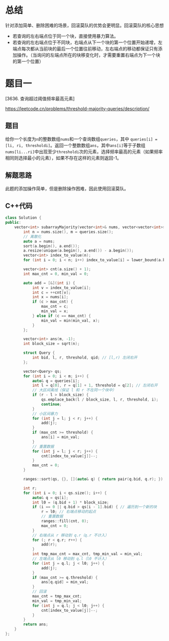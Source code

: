# 总结
针对添加简单、删除困难的场景，回滚莫队的优势会更明显。回滚莫队的核心思想
- 若查询的左右端点位于同一个块，直接使用暴力算法。
- 若查询的左右端点位于不同块，右端点从下一个块的第一个位置开始递增，左端点每次都从当前块的最后一个位置往前移动，左右端点的移动都保证只有添加操作。（当询问的左端点所在的块移变化时，才需要重置右端点为下一个块的第一个位置）

# 题目一
[3636. 查询超过阈值频率最高元素]

https://leetcode.cn/problems/threshold-majority-queries/description/

## 题目
给你一个长度为`n`的整数数组`nums`和一个查询数组`queries`，其中 `queries[i] = [li, ri, thresholdi]`。返回一个整数数组`ans`，其中`ans[i]`等于子数组`nums[li...ri]`中出现至少`thresholdi`次的元素，选择频率最高的元素（如果频率相同则选择最小的元素），如果不存在这样的元素则返回-1。
## 解题思路
此题的添加操作简单，但是删除操作困难，因此使用回滚莫队。
## C++代码
```cpp
class Solution {
public:
    vector<int> subarrayMajority(vector<int>& nums, vector<vector<int>>& queries) {
        int n = nums.size(), m = queries.size();
        // 离散化
        auto a = nums;
        sort(a.begin(), a.end());
        a.resize(unique(a.begin(), a.end()) - a.begin());
        vector<int> index_to_value(n);
        for (int i = 0; i < n; i++) index_to_value[i] = lower_bound(a.begin(), a.end(), nums[i]) - a.begin();

        vector<int> cnt(a.size() + 1);
        int max_cnt = 0, min_val = 0;

        auto add = [&](int i) {
            int v = index_to_value[i];
            int c = ++cnt[v];
            int x = nums[i];
            if (c > max_cnt) {
                max_cnt = c;
                min_val = x;
            } else if (c == max_cnt) {
                min_val = min(min_val, x);
            }
        };

        vector<int> ans(m, -1);
        int block_size = sqrt(n);

        struct Query {
            int bid, l, r, threshold, qid; // [l,r) 左闭右开
        };

        vector<Query> qs;
        for (int i = 0; i < m; i++) {
            auto& q = queries[i];
            int l = q[0], r = q[1] + 1, threshold = q[2]; // 左闭右开
            // 大区间离线（保证 l 和 r 不在同一个块中）
            if (r - l > block_size) {
                qs.emplace_back(l / block_size, l, r, threshold, i);
                continue;
            }
            // 小区间暴力
            for (int j = l; j < r; j++) {
                add(j);
            }
            if (max_cnt >= threshold) {
                ans[i] = min_val;
            }
            // 重置数据
            for (int j = l; j < r; j++) {
                cnt[index_to_value[j]]--;
            }
            max_cnt = 0;
        }

        ranges::sort(qs, {}, [](auto& q) { return pair(q.bid, q.r); });

        int r;
        for (int i = 0; i < qs.size(); i++) {
            auto& q = qs[i];
            int l0 = (q.bid + 1) * block_size;
            if (i == 0 || q.bid > qs[i - 1].bid) { // 遍历到一个新的块
                r = l0; // 右端点移动的起点
                // 重置数据
                ranges::fill(cnt, 0);
                max_cnt = 0;
            }
            // 右端点从 r 移动到 q.r（q.r 不计入）
            for (; r < q.r; r++) {
                add(r);
            }
            int tmp_max_cnt = max_cnt, tmp_min_val = min_val;
            // 左端点从 l0 移动到 q.l（l0 不计入）
            for (int j = q.l; j < l0; j++) {
                add(j);
            }
            if (max_cnt >= q.threshold) {
                ans[q.qid] = min_val;
            }
            // 回滚
            max_cnt = tmp_max_cnt;
            min_val = tmp_min_val;
            for (int j = q.l; j < l0; j++) {
                cnt[index_to_value[j]]--;
            }
        }
        return ans;
    }
};
```